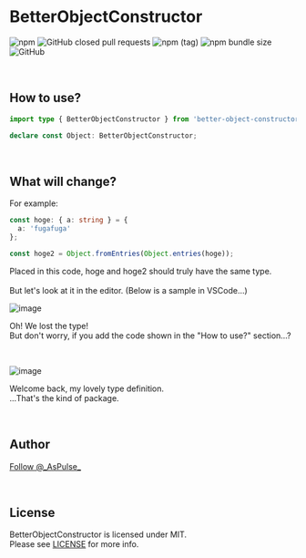 # BetterObjectConstructor

![npm](https://img.shields.io/npm/dw/better-object-constructor?color=%23c9003d&style=flat-square&label=Downloads)
![GitHub closed pull requests](https://img.shields.io/github/issues-pr-closed/aspulse/BetterObjectConstructor?color=%23c9003d&label=Pull%20Requests&style=flat-square)
![npm (tag)](https://img.shields.io/npm/v/better-object-constructor?style=flat-square)
![npm bundle size](https://img.shields.io/bundlephobia/min/better-object-constructor?style=flat-square)
![GitHub](https://img.shields.io/github/license/aspulse/BetterObjectConstructor?style=flat-square)  

<br>

## How to use?
```ts
import type { BetterObjectConstructor } from 'better-object-constructor';

declare const Object: BetterObjectConstructor;
```

<br>

## What will change?
For example: 
```ts
const hoge: { a: string } = {
  a: 'fugafuga'
};

const hoge2 = Object.fromEntries(Object.entries(hoge));
```
Placed in this code, hoge and hoge2 should truly have the same type.    
<br>
But let's look at it in the editor. (Below is a sample in VSCode…)

![image](https://user-images.githubusercontent.com/84216737/177096061-8f7baec1-178a-4669-9cda-e92967ed15ad.png)

Oh! We lost the type!  
But don't worry, if you add the code shown in the "How to use?" section...?

<br>

![image](https://user-images.githubusercontent.com/84216737/177096167-b92d0e72-e5f7-4b80-8bf2-8fe5d7528b50.png)

Welcome back, my lovely type definition.  
...That's the kind of package.


<br>

## Author
[Follow @\_AsPulse\_](https://twitter.com/_AsPulse_?ref_src=twsrc%5Etfw)

<br>

## License
BetterObjectConstructor is licensed under MIT.   
Please see [LICENSE](./LICENSE) for more info.
